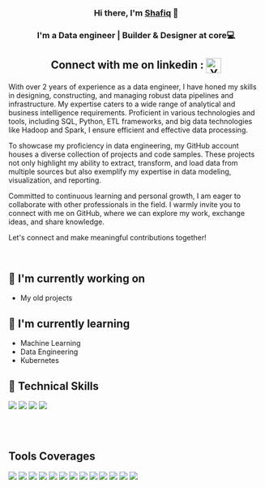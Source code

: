<p align="center">
 </a>
</p>

<h3 align="center">
Hi there, I'm <a href="" target="_blank" rel="noreferrer">Shafiq</a> 👋
</h3>

<h3 align="center">
I'm a Data engineer | Builder & Designer at core💻

<h2 align="center">
Connect with me on linkedin : <a href="https://www.linkedin.com/in/mshafiqsafian/"><img align="center" src="https://raw.githubusercontent.com/yushi1007/yushi1007/main/images/linkedin.svg" alt="Yu Shi | LinkedIn" width="30px"/></a>
 
</h2> 

With over 2 years of experience as a data engineer, I have honed my skills in designing, constructing, and managing robust data pipelines and infrastructure. My expertise caters to a wide range of analytical and business intelligence requirements. Proficient in various technologies and tools, including SQL, Python, ETL frameworks, and big data technologies like Hadoop and Spark, I ensure efficient and effective data processing.

To showcase my proficiency in data engineering, my GitHub account houses a diverse collection of projects and code samples. These projects not only highlight my ability to extract, transform, and load data from multiple sources but also exemplify my expertise in data modeling, visualization, and reporting.

Committed to continuous learning and personal growth, I am eager to collaborate with other professionals in the field. I warmly invite you to connect with me on GitHub, where we can explore my work, exchange ideas, and share knowledge.

Let's connect and make meaningful contributions together!

</br>

## 🔭 I'm currently working on

- My old projects

## 🌱 I'm currently learning

- Machine Learning
- Data Engineering
- Kubernetes

## 💼 Technical Skills

![](https://img.shields.io/badge/Code-python-informational?style=flat&logo=Python&color=61DAFB)
![](https://img.shields.io/badge/Code-PostgreSQL-informational?style=flat&logo=PostgreSQL&color=336791)
![](https://img.shields.io/badge/Code-SQLite-informational?style=flat&logo=SQLite&color=003B57)
![](https://img.shields.io/badge/Code-Shell-Bash-informational?style=flat&logo=SQLite&color=336791)

</br>
</br>

## Tools Coverages

![](https://img.shields.io/badge/Tools-Figma-informational?style=flat&logo=Figma&color=F24E1E)
![](https://img.shields.io/badge/Tools-Git-informational?style=flat&logo=Git&color=F05032)
![](https://img.shields.io/badge/Tools-GitHub-informational?style=flat&logo=GitHub&color=181717)
![](https://img.shields.io/badge/Tools-Docker-informational?style=flat&logo=Docker&color=003B57)
![](https://img.shields.io/badge/Code-Spark-informational?style=flat&logo=Spark&color=61DAFB)
![](https://img.shields.io/badge/Code-Kafka-informational?style=flat&logo=Kafka&color=336791)
![](https://img.shields.io/badge/Code-Nifi-informational?style=flat&logo=Nifi&color=003B57)
![](https://img.shields.io/badge/Code-Airflow-informational?style=flat&logo=Nifi&color=003B57)
![](https://img.shields.io/badge/Tools-Aws-Ec2-informational?style=flat&logo=AWS&color=181717)
![](https://img.shields.io/badge/Tools-Minio-informational?style=flat&logo=Minio&color=F24E1E)
![](https://img.shields.io/badge/Tools-ElasticSearch-informational?style=flat&logo=ElasticSearch&color=003B57)
![](https://img.shields.io/badge/Tools-MongoDb-informational?style=flat&logo=MongoDb&color=61DAFB)
![](https://img.shields.io/badge/Code-DeltaLake-informational?style=flat&logo=DeltaLake&color=336791)


